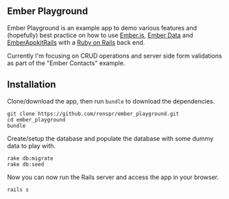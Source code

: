 Ember Playground
----------------

Ember Playground is an example app to demo various features and (hopefully) best practice on how to use
[Ember.js](http://emberjs.com), [Ember Data](https://github.com/emberjs/data) and
[EmberAppkitRails](https://github.com/dockyard/ember-appkit-rails) with
a [Ruby on Rails](http://rubyonrails.org) back end.

Currently I'm focusing on CRUD operations and server side form validations as part of the "Ember Contacts"
example.

## Installation

Clone/download the app, then run `bundle` to download the dependencies.

```console
git clone https://github.com/renspr/ember_playground.git
cd ember_playground
bundle
```

Create/setup the database and populate the database with some dummy data to play with.

```console
rake db:migrate
rake db:seed
```

Now you can now run the Rails server and access the app in your browser.

```console
rails s
```
